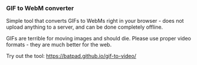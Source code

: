 ### GIF to WebM converter

Simple tool that converts GIFs to WebMs right in your browser - does not upload anything to a server, and can be done completely offline.

GIFs are terrible for moving images and should die. Please use proper video formats - they are much better for the web.

Try out the tool: https://batpad.github.io/gif-to-video/


